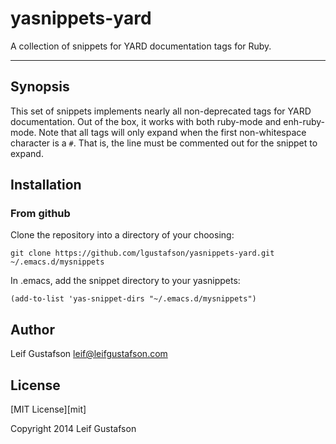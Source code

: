 yasnippets-yard
===============

A collection of snippets for YARD documentation tags for Ruby.

---

Synopsis
--------

This set of snippets implements nearly all non-deprecated tags for YARD
documentation.  Out of the box, it works with both ruby-mode and
enh-ruby-mode.  Note that all tags will only expand when the first
non-whitespace character is a `#`.  That is, the line must be commented
out for the snippet to expand.

Installation
------------

### From github

Clone the repository into a directory of your choosing:

    git clone https://github.com/lgustafson/yasnippets-yard.git ~/.emacs.d/mysnippets

In .emacs, add the snippet directory to your yasnippets:

    (add-to-list 'yas-snippet-dirs "~/.emacs.d/mysnippets")

Author
------
Leif Gustafson <leif@leifgustafson.com>

License
-------

[MIT License][mit]

Copyright 2014 Leif Gustafson
